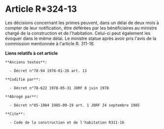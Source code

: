 # Article R*324-13

Les décisions concernant les primes peuvent, dans un délai de deux mois à compter de leur notification, être déférées par les
bénéficiaires au ministre chargé de la construction et de l'habitation. Celui-ci peut également les évoquer dans le même
délai.    Le ministre statue après avoir pris l'avis de la commission mentionnée à l'article R. 311-16.

**Liens relatifs à cet article**

	**Anciens textes**:

	  - Décret n°78-94 1978-01-26 art. 13

	**Codifié par**:

	  - Décret n°78-622 1978-05-31 JORF 8 juin 1978

	**Abrogé par**:

	  - Décret n°85-1004 1985-09-19 art. 1 JORF 24 septembre 1985

	**Cite**:

	  - Code de la construction et de l'habitation R311-16
